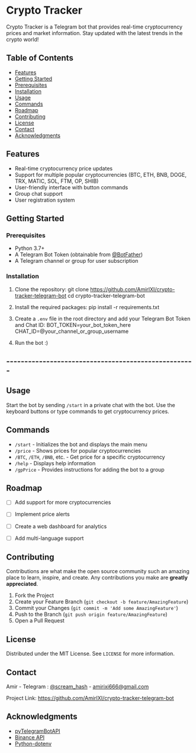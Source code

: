 # Crypto Tracker

Crypto Tracker is a Telegram bot that provides real-time cryptocurrency prices and market information. Stay updated with the latest trends in the crypto world!

## Table of Contents
- [Features](#features)
- [Getting Started](#getting-started)
- [Prerequisites](#prerequisites)
- [Installation](#installation)
- [Usage](#usage)
- [Commands](#commands)
- [Roadmap](#roadmap)
- [Contributing](#contributing)
- [License](#license)
- [Contact](#contact)
- [Acknowledgments](#acknowledgments)

## Features

- Real-time cryptocurrency price updates
- Support for multiple popular cryptocurrencies (BTC, ETH, BNB, DOGE, TRX, MATIC, SOL, FTM, OP, SHIB)
- User-friendly interface with button commands
- Group chat support
- User registration system

## Getting Started

### Prerequisites

- Python 3.7+
- A Telegram Bot Token (obtainable from [@BotFather](https://t.me/BotFather))
- A Telegram channel or group for user subscription

### Installation

1. Clone the repository: 
git clone https://github.com/AmirIXI/crypto-tracker-telegram-bot
cd crypto-tracker-telegram-bot

3. Install the required packages:
pip install -r requirements.txt


4. Create a `.env` file in the root directory and add your Telegram Bot Token and Chat ID:
BOT_TOKEN=your_bot_token_here
CHAT_ID=@your_channel_or_group_username

5. Run the bot :)

## ----------------------------------------------------

## Usage

Start the bot by sending `/start` in a private chat with the bot. Use the keyboard buttons or type commands to get cryptocurrency prices.

## Commands

- `/start` - Initializes the bot and displays the main menu
- `/price` - Shows prices for popular cryptocurrencies
- `/BTC`, `/ETH`, `/BNB`, etc. - Get price for a specific cryptocurrency
- `/help` - Displays help information
- `/gpPrice` - Provides instructions for adding the bot to a group

## Roadmap

- [ ] Add support for more cryptocurrencies
- [ ] Implement price alerts
- [ ] Create a web dashboard for analytics
- [ ] Add multi-language support


## Contributing

Contributions are what make the open source community such an amazing place to learn, inspire, and create. Any contributions you make are **greatly appreciated**.

1. Fork the Project
2. Create your Feature Branch (`git checkout -b feature/AmazingFeature`)
3. Commit your Changes (`git commit -m 'Add some AmazingFeature'`)
4. Push to the Branch (`git push origin feature/AmazingFeature`)
5. Open a Pull Request

## License

Distributed under the MIT License. See `LICENSE` for more information.

## Contact

Amir - Telegram : [@scream_hash](https://t.me/scream_hash) - amirixi666@gmail.com

Project Link: https://github.com/AmirIXI/crypto-tracker-telegram-bot

## Acknowledgments

- [pyTelegramBotAPI](https://github.com/eternnoir/pyTelegramBotAPI)
- [Binance API](https://binance-docs.github.io/apidocs/)
- [Python-dotenv](https://github.com/theskumar/python-dotenv)
